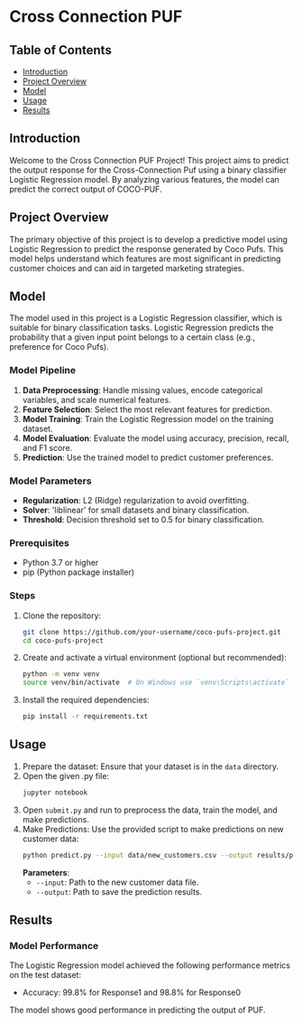 # Cross Connection PUF

## Table of Contents
- [Introduction](#introduction)
- [Project Overview](#project-overview)
- [Model](#model)
- [Usage](#usage)
- [Results](#results)

## Introduction
Welcome to the Cross Connection PUF Project! This project aims to predict the output response for the Cross-Connection Puf using a binary classifier Logistic Regression model. By analyzing various features, the model can predict the correct output of COCO-PUF.

## Project Overview
The primary objective of this project is to develop a predictive model using Logistic Regression to predict the response generated by Coco Pufs. This model helps understand which features are most significant in predicting customer choices and can aid in targeted marketing strategies.


## Model
The model used in this project is a Logistic Regression classifier, which is suitable for binary classification tasks. Logistic Regression predicts the probability that a given input point belongs to a certain class (e.g., preference for Coco Pufs).

### Model Pipeline
1. **Data Preprocessing**: Handle missing values, encode categorical variables, and scale numerical features.
2. **Feature Selection**: Select the most relevant features for prediction.
3. **Model Training**: Train the Logistic Regression model on the training dataset.
4. **Model Evaluation**: Evaluate the model using accuracy, precision, recall, and F1 score.
5. **Prediction**: Use the trained model to predict customer preferences.

### Model Parameters
- **Regularization**: L2 (Ridge) regularization to avoid overfitting.
- **Solver**: 'liblinear' for small datasets and binary classification.
- **Threshold**: Decision threshold set to 0.5 for binary classification.

### Prerequisites
- Python 3.7 or higher
- pip (Python package installer)

### Steps
1. Clone the repository:
    ```bash
    git clone https://github.com/your-username/coco-pufs-project.git
    cd coco-pufs-project
    ```
2. Create and activate a virtual environment (optional but recommended):
    ```bash
    python -m venv venv
    source venv/bin/activate  # On Windows use `venv\Scripts\activate`
    ```
3. Install the required dependencies:
    ```bash
    pip install -r requirements.txt
    ```

## Usage
1. Prepare the dataset: Ensure that your dataset is in the `data` directory.
2. Open the given .py file:
    ```bash
    jupyter notebook
    ```
3. Open `submit.py` and run to preprocess the data, train the model, and make predictions.
4. Make Predictions:
    Use the provided script to make predictions on new customer data:
    ```bash
    python predict.py --input data/new_customers.csv --output results/predictions.csv
    ```
    **Parameters**:
    - `--input`: Path to the new customer data file.
    - `--output`: Path to save the prediction results.

## Results

### Model Performance
The Logistic Regression model achieved the following performance metrics on the test dataset:
- Accuracy: 99.8% for Response1 and 98.8% for Response0

The model shows good performance in predicting the output of PUF.

